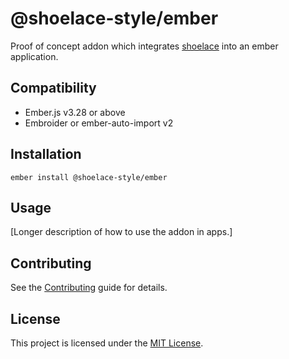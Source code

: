 # @shoelace-style/ember

Proof of concept addon which integrates [shoelace](https://shoelace.style/) into an ember application.

## Compatibility

- Ember.js v3.28 or above
- Embroider or ember-auto-import v2

## Installation

```
ember install @shoelace-style/ember
```

## Usage

[Longer description of how to use the addon in apps.]

## Contributing

See the [Contributing](CONTRIBUTING.md) guide for details.

## License

This project is licensed under the [MIT License](LICENSE.md).
